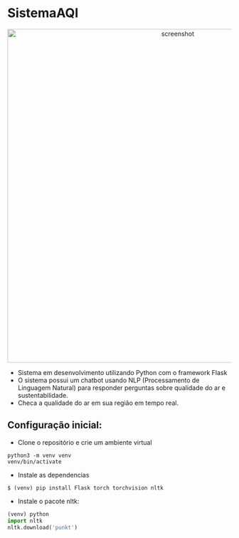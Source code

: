 # SistemaAQI

<p align="center">
 <img src="https://github.com/user-attachments/assets/ed996709-f1cd-40b5-a41a-72c00161e10c" alt="screenshot" width="750">
</p>

- Sistema em desenvolvimento utilizando Python com o framework Flask
- O sistema possui um chatbot usando NLP (Processamento de Linguagem Natural) para responder perguntas sobre qualidade do ar e sustentabilidade.
- Checa a qualidade do ar em sua região em tempo real.

## Configuração inicial:
- Clone o repositório e crie um ambiente virtual
 ```
 python3 -m venv venv
 venv/bin/activate
 ```

- Instale as dependencias
```
$ (venv) pip install Flask torch torchvision nltk
```
  

  - Instale o pacote nltk:
  ```python
  (venv) python
  import nltk
  nltk.download('punkt')


